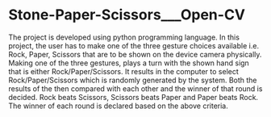 # Stone-Paper-Scissors___Open-CV
The project is developed using python programming language. In this project, the user has to make one of the three  gesture choices available i.e. Rock, Paper, Scissors that are to be shown on the device camera physically. Making one  of the three gestures, plays a turn with the shown hand sign that is either Rock/Paper/Scissors. It results in the computer  to select Rock/Paper/Scissors which is randomly generated by the system. Both the results of the then compared with  each other and the winner of that round is decided. Rock beats Scissors, Scissors beats Paper and Paper beats Rock.  The winner of each round is declared based on the above criteria.
